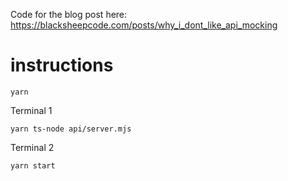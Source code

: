 
Code for the blog post here: https://blacksheepcode.com/posts/why_i_dont_like_api_mocking

# instructions

```
yarn
```


Terminal 1
```
yarn ts-node api/server.mjs
```


Terminal 2 
```
yarn start
```
